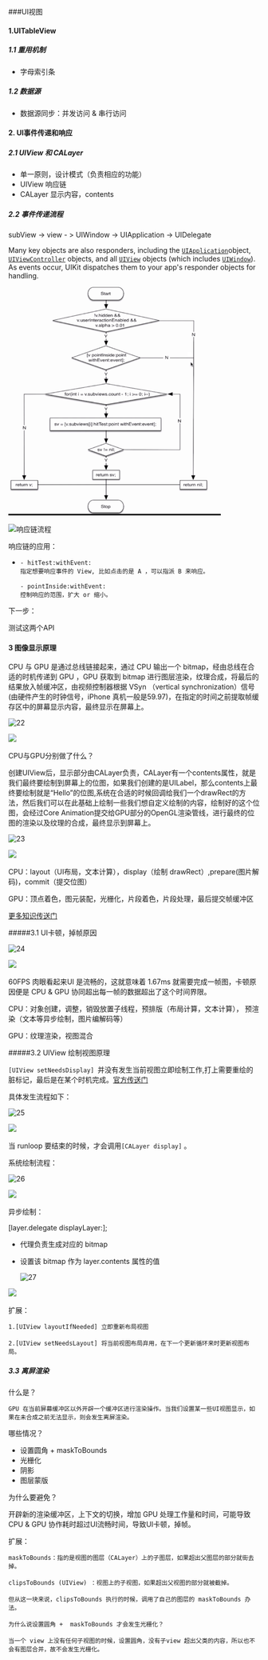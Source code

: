 ###UI视图

#### 1.UITableView

##### 1.1 重用机制

+ 字母索引条  

##### 1.2 数据源

+ 数据源同步：并发访问 & 串行访问

#### 2. UI事件传递和响应

##### 2.1 UIView 和 CALayer

+ 单一原则，设计模式（负责相应的功能）
+ UIView 响应链
+ CALayer 显示内容，contents

##### 2.2 事件传递流程

subView -> view - > UIWindow -> UIApplication -> UIDelegate

Many key objects are also responders, including the [`UIApplication`](https://developer.apple.com/documentation/uikit/uiapplication?language=objc)object, [`UIViewController`](https://developer.apple.com/documentation/uikit/uiviewcontroller?language=objc) objects, and all [`UIView`](https://developer.apple.com/documentation/uikit/uiview?language=objc) objects (which includes [`UIWindow`](https://developer.apple.com/documentation/uikit/uiwindow?language=objc)). As events occur, UIKit dispatches them to your app's responder objects for handling.

![21](./21.png)

![响应链流程](http://ojclrjct5.bkt.clouddn.com/1533562003.png)



响应链的应用：

+ ```
  - hitTest:withEvent:
  指定想要响应事件的 View, 比如点击的是 A ，可以指派 B 来响应。
  
  ```

  ```
  - pointInside:withEvent:
  控制响应的范围，扩大 or 缩小。
  ```

下一步：

测试这两个API

#### 3 图像显示原理

CPU 与 GPU 是通过总线链接起来，通过 CPU 输出一个 bitmap，经由总线在合适的时机传递到 GPU ，GPU 获取到 bitmap 进行图层渲染，纹理合成，将最后的结果放入帧缓冲区，由视频控制器根据 VSyn （vertical synchronization）信号(由硬件产生的时钟信号，iPhone 真机一般是59.97)，在指定的时间之前提取帧缓存区中的屏幕显示内容，最终显示在屏幕上。

![22](./22.png)

![](http://ojclrjct5.bkt.clouddn.com/1533767898.png )

CPU与GPU分别做了什么？

创建UIView后，显示部分由CALayer负责，CALayer有一个contents属性，就是我们最终要绘制到屏幕上的位图，如果我们创建的是UILabel，那么contents上最终要绘制就是“Hello”的位图,系统在合适的时候回调给我们一个drawRect的方法，然后我们可以在此基础上绘制一些我们想自定义绘制的内容，绘制好的这个位图，会经过Core Animation提交给GPU部分的OpenGL渲染管线，进行最终的位图的渲染以及纹理的合成，最终显示到屏幕上。

![23](./23.png)

![](http://ojclrjct5.bkt.clouddn.com/1533853760.png )

CPU：layout（UI布局，文本计算），display（绘制 drawRect）,prepare(图片解码)，commit（提交位图）

GPU：顶点着色，图元装配，光栅化，片段着色，片段处理，最后提交帧缓冲区

[更多知识传送门](https://blog.ibireme.com/2015/11/12/smooth_user_interfaces_for_ios/)

#####3.1 UI卡顿，掉帧原因

![24](./24.png)

![](http://ojclrjct5.bkt.clouddn.com/1533767975.png )

60FPS 肉眼看起来UI 是流畅的，这就意味着 1.67ms 就需要完成一帧图，卡顿原因便是 CPU & GPU 协同超出每一帧的数据超出了这个时间界限。

CPU：对象创建，调整，销毁放置子线程，预排版（布局计算，文本计算）， 预渲染（文本等异步绘制，图片编解码等）

GPU：纹理渲染，视图混合

#####3.2 UIView 绘制视图原理

`[UIView setNeedsDisplay] `并没有发生当前视图立即绘制工作,打上需要重绘的脏标记，最后是在某个时机完成。[官方传送门](https://developer.apple.com/documentation/uikit/uiview/1622437-setneedsdisplay)

具体发生流程如下：

![25](./25.png)

![](http://ojclrjct5.bkt.clouddn.com/1533564228.png )

当 runloop 要结束的时候，才会调用`[CALayer display]` 。

系统绘制流程：

![26](./26.png)

![](http://ojclrjct5.bkt.clouddn.com/1533564526.png )

异步绘制：

[layer.delegate displayLayer:];

+ 代理负责生成对应的 bitmap

+ 设置该 bitmap 作为 layer.contents  属性的值

  ![27](./27.png)

![](http://ojclrjct5.bkt.clouddn.com/1534199383.png )

扩展：

	1.[UIView layoutIfNeeded] 立即重新布局视图
	
	2.[UIView setNeedsLayout] 将当前视图布局弃用，在下一个更新循环来时更新视图布局。

##### 3.3 离屏渲染

什么是？

	GPU 在当前屏幕缓冲区以外开辟一个缓冲区进行渲染操作。当我们设置某一些UI视图显示，如果在未合成之前无法显示，则会发生离屏渲染。

哪些情况？

+ 设置圆角 + maskToBounds
+ 光栅化
+ 阴影
+ 图层蒙版

为什么要避免？

开辟新的渲染缓冲区，上下文的切换，增加 GPU 处理工作量和时间，可能导致CPU & GPU 协作耗时超过UI流畅时间，导致UI卡顿，掉帧。



扩展：

	maskToBounds：指的是视图的图层（CALayer）上的子图层，如果超出父图层的部分就街去掉。
	
	clipsToBounds (UIView) ：视图上的子视图，如果超出父视图的部分就被截掉。
	
	但从这一块来说，clipsToBounds 执行的时候，调用了自己的图层的 maskToBounds 办法。
	
	为什么说设置圆角 +  maskToBounds 才会发生光栅化？
	
	当一个 view 上没有任何子视图的时候，设置圆角，没有子view 超出父类的内容，所以也不会有图层合并，故不会发生光栅化。

